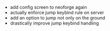 - add config screen to neoforge again
- actually enforce jump keybind rule on server
- add an option to jump not only on the ground
- drastically improve jump keybind handling